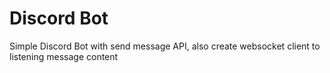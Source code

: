 # Discord Bot

Simple Discord Bot with send message API, also create websocket client to listening message content
